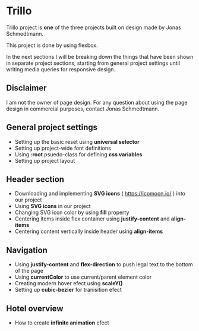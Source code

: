 # Trillo

Trillo project is **one** of the three projects built on design made by Jonas Schmedtmann.

This project is done by using flexbox.

In the next sections I will be breaking down the things that have been shown in separate project sections, starting from general project settings until writing media queries for responsive design.

## Disclaimer

I am not the owner of page design. For any question about using the page design in commercial purposes, contact Jonas Schmedtmann.

## General project settings

- Setting up the basic reset using **universal selector**
- Setting up project-wide font definitions
- Using **:root** psuedo-class for defining **css variables**
- Setting up project layout

## Header section

- Downloading and implementing **SVG icons** ( https://icomoon.io/ ) into our project
- Using **SVG icons** in our project
- Changing SVG icon color by using **fill** property
- Centering items inside flex container using **justify-content** and **align-items**
- Centering content vertically inside header using **align-items**

## Navigation

- Using **justify-content** and **flex-direction** to push legal text to the bottom of the page
- Using **currentColor** to use current/parent element color 
- Creating modern hover efect using **scaleY()**
- Setting up **cubic-bezier** for tranisition efect

## Hotel overview

- How to create **infinite animation** efect
